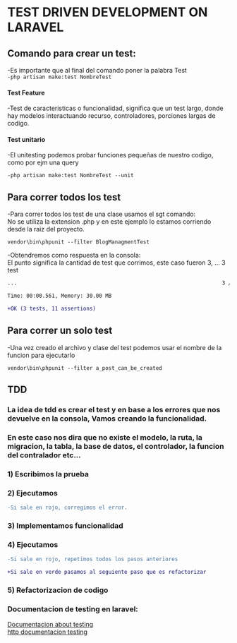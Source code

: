 # TEST DRIVEN DEVELOPMENT ON LARAVEL

## Comando para crear un test:

-Es importante que al final del comando poner la palabra Test  
`-php artisan make:test NombreTest`

#### Test Feature

-Test de caracteristicas o funcionalidad, significa que un test largo, donde hay modelos interactuando
recurso, controladores, porciones largas de codigo.

#### Test unitario

-El unitesting podemos probar funciones pequeñas de nuestro codigo, como por ejm una query

`-php artisan make:test NombreTest --unit`

## Para correr todos los test

-Para correr todos los test de una clase usamos el sgt comando:  
No se utiliza la extension .php y en este ejemplo lo estamos corriendo desde la raiz del proyecto.

`vendor\bin\phpunit --filter BlogManagmentTest`

-Obtendremos como respuesta en la consola:  
El punto significa la cantidad de test que corrimos, este caso fueron 3, ... 3 test

```diff
...                                                                 3 / 3 (100%)

Time: 00:00.561, Memory: 30.00 MB

+OK (3 tests, 11 assertions)
```

## Para correr un solo test

-Una vez creado el archivo y clase del test podemos usar el nombre de la funcion para ejecutarlo

`vendor\bin\phpunit --filter a_post_can_be_created`

## TDD

### La idea de tdd es crear el test y en base a los errores que nos devuelve en la consola, Vamos creando la funcionalidad.

### En este caso nos dira que no existe el modelo, la ruta, la migracion, la tabla, la base de datos, el controlador, la funcion del contralador etc...

### 1) Escribimos la prueba

### 2) Ejecutamos

```diff
-Si sale en rojo, corregimos el error.
```

### 3) Implementamos funcionalidad

### 4) Ejecutamos

```diff
-Si sale en rojo, repetimos todos los pasos anteriores

+Si sale en verde pasamos al seguiente paso que es refactorizar
```

### 5) Refactorizacion de codigo

### Documentacion de testing en laravel:

[Documentacion about testing](https://laravel.com/docs/9.x/testing)  
[http documentacion testing](https://laravel.com/docs/9.x/http-tests)
